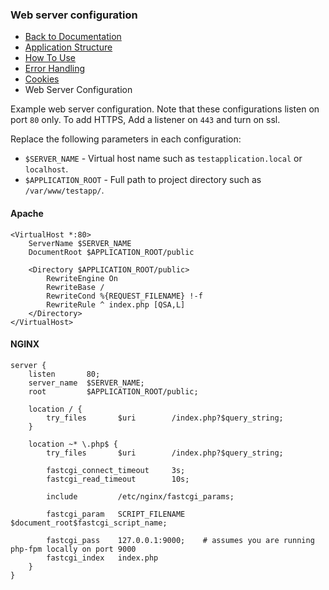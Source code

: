 ### Web server configuration

- [Back to Documentation](README.md)
- [Application Structure](APPLICATION_STRUCTURE.md)
- [How To Use](USAGE.md)
- [Error Handling](ERRORS.md)
- [Cookies](COOKIES.md)
- Web Server Configuration

Example web server configuration. Note that these configurations listen on port `80` only. To add HTTPS, Add a listener
on `443` and turn on ssl.

Replace the following parameters in each configuration:
- `$SERVER_NAME` - Virtual host name such as `testapplication.local` or `localhost`.
- `$APPLICATION_ROOT` - Full path to project directory such as `/var/www/testapp/`.

#### Apache

```
<VirtualHost *:80>
    ServerName $SERVER_NAME
    DocumentRoot $APPLICATION_ROOT/public

    <Directory $APPLICATION_ROOT/public>
        RewriteEngine On
        RewriteBase /
        RewriteCond %{REQUEST_FILENAME} !-f
        RewriteRule ^ index.php [QSA,L]
    </Directory>
</VirtualHost>
```

#### NGINX

```
server {
    listen       80;
    server_name  $SERVER_NAME;
    root         $APPLICATION_ROOT/public;

    location / {
        try_files       $uri        /index.php?$query_string;
    }

    location ~* \.php$ {
        try_files       $uri        /index.php?$query_string;

        fastcgi_connect_timeout     3s;
        fastcgi_read_timeout        10s;

        include         /etc/nginx/fastcgi_params;

        fastcgi_param   SCRIPT_FILENAME     $document_root$fastcgi_script_name;

        fastcgi_pass    127.0.0.1:9000;    # assumes you are running php-fpm locally on port 9000
        fastcgi_index   index.php
    }
}
```
